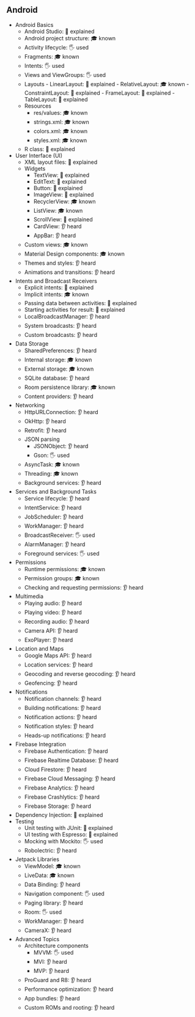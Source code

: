 ## Android

- Android Basics 
  - Android Studio: 🙋 explained
  - Android project structure: 🎓 known
  - Activity lifecycle: 🖐️ used
  - Fragments: 🎓 known
  - Intents: 🖐️ used
  - Views and ViewGroups: 🖐️ used
  - Layouts
		- LinearLayout: 🙋 explained
		- RelativeLayout: 🎓 known
		- ConstraintLayout: 🙋 explained
		- FrameLayout: 🙋 explained
		- TableLayout: 🙋 explained
  - Resources
    - res/values: 🎓 known
    - strings.xml: 🎓 known
    - colors.xml: 🎓 known
    - styles.xml: 🎓 known
  - R class: 🙋 explained
- User Interface (UI)
  - XML layout files: 🙋 explained
  - Widgets
    - TextView: 🙋 explained
    - EditText: 🙋 explained
    - Button: 🙋 explained
    - ImageView: 🙋 explained
    - RecyclerView: 🎓 known
    - ListView: 🎓 known
    - ScrollView: 🙋 explained
    - CardView: 👂 heard
    - AppBar: 👂 heard
  - Custom views: 🎓 known
  - Material Design components: 🎓 known
  - Themes and styles: 👂 heard
  - Animations and transitions: 👂 heard
- Intents and Broadcast Receivers
  - Explicit intents: 🙋 explained
  - Implicit intents: 🎓 known
  - Passing data between activities: 🙋 explained
  - Starting activities for result: 🙋 explained
  - LocalBroadcastManager: 👂 heard
  - System broadcasts: 👂 heard
  - Custom broadcasts: 👂 heard
- Data Storage
  - SharedPreferences: 👂 heard
  - Internal storage: 🎓 known
  - External storage: 🎓 known
  - SQLite database: 👂 heard
  - Room persistence library: 🎓 known
  - Content providers: 👂 heard
- Networking
  - HttpURLConnection: 👂 heard
  - OkHttp: 👂 heard
  - Retrofit: 👂 heard
  - JSON parsing
    - JSONObject: 👂 heard
    - Gson: 🖐️ used
  - AsyncTask: 🎓 known
  - Threading: 🎓 known
  - Background services: 👂 heard
- Services and Background Tasks
  - Service lifecycle: 👂 heard
  - IntentService: 👂 heard
  - JobScheduler: 👂 heard
  - WorkManager: 👂 heard
  - BroadcastReceiver: 🖐️ used
  - AlarmManager: 👂 heard
  - Foreground services: 🖐️ used
- Permissions
  - Runtime permissions: 🎓 known
  - Permission groups: 🎓 known
  - Checking and requesting permissions: 👂 heard
- Multimedia
  - Playing audio: 👂 heard
  - Playing video: 👂 heard
  - Recording audio: 👂 heard
  - Camera API: 👂 heard
  - ExoPlayer: 👂 heard
- Location and Maps
  - Google Maps API: 👂 heard
  - Location services: 👂 heard
  - Geocoding and reverse geocoding: 👂 heard
  - Geofencing: 👂 heard
- Notifications
  - Notification channels: 👂 heard
  - Building notifications: 👂 heard
  - Notification actions: 👂 heard
  - Notification styles: 👂 heard
  - Heads-up notifications: 👂 heard
- Firebase Integration
  - Firebase Authentication: 👂 heard
  - Firebase Realtime Database: 👂 heard
  - Cloud Firestore: 👂 heard
  - Firebase Cloud Messaging: 👂 heard
  - Firebase Analytics: 👂 heard
  - Firebase Crashlytics: 👂 heard
  - Firebase Storage: 👂 heard
- Dependency Injection: 🙋 explained
- Testing
  - Unit testing with JUnit: 🙋 explained
  - UI testing with Espresso: 🙋 explained
  - Mocking with Mockito: 🖐️ used
  - Robolectric: 👂 heard
- Jetpack Libraries
  - ViewModel: 🎓 known
  - LiveData: 🎓 known
  - Data Binding: 👂 heard
  - Navigation component: 🖐️ used
  - Paging library: 👂 heard
  - Room: 🖐️ used
  - WorkManager: 👂 heard
  - CameraX: 👂 heard
- Advanced Topics
  - Architecture components
    - MVVM: 🖐️ used
    - MVI: 👂 heard
    - MVP: 👂 heard
  - ProGuard and R8: 👂 heard
  - Performance optimization: 👂 heard
  - App bundles: 👂 heard
  - Custom ROMs and rooting: 👂 heard
